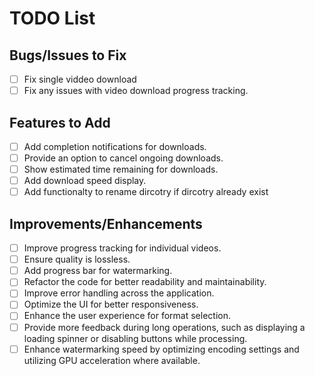 # TODO List

## Bugs/Issues to Fix
- [ ] Fix single viddeo download
- [ ] Fix any issues with video download progress tracking.

## Features to Add
- [ ] Add completion notifications for downloads.
- [ ] Provide an option to cancel ongoing downloads.
- [ ] Show estimated time remaining for downloads.
- [ ] Add download speed display.
- [ ] Add functionalty to rename dircotry if dircotry already exist

## Improvements/Enhancements
- [ ] Improve progress tracking for individual videos.
- [ ] Ensure quality is lossless.
- [ ] Add progress bar for watermarking.
- [ ] Refactor the code for better readability and maintainability.
- [ ] Improve error handling across the application.
- [ ] Optimize the UI for better responsiveness.
- [ ] Enhance the user experience for format selection.
- [ ] Provide more feedback during long operations, such as displaying a loading spinner or disabling buttons while processing.
- [ ] Enhance watermarking speed by optimizing encoding settings and utilizing GPU acceleration where available.